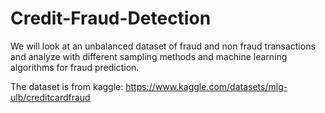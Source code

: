 # Credit-Fraud-Detection

We will look at an unbalanced dataset of fraud and non fraud transactions and analyze with different sampling methods and machine learning algorithms for fraud prediction.

The dataset is from kaggle:
https://www.kaggle.com/datasets/mlg-ulb/creditcardfraud
